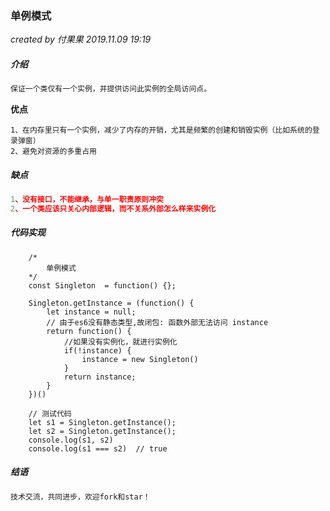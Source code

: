 ### 单例模式

*created by 付果果  2019.11.09 19:19*

##### 介绍

```javascript
保证一个类仅有一个实例，并提供访问此实例的全局访问点。
```

**优点** 

```
1、在内存里只有一个实例，减少了内存的开销，尤其是频繁的创建和销毁实例（比如系统的登录弹窗）
2、避免对资源的多重占用
```

##### 缺点

```javascript
1、没有接口，不能继承，与单一职责原则冲突
2、一个类应该只关心内部逻辑，而不关系外部怎么样来实例化
```

##### 代码实现

```
    /*
        单例模式
    */
    const Singleton  = function() {};

    Singleton.getInstance = (function() {
        let instance = null;
        // 由于es6没有静态类型,故闭包: 函数外部无法访问 instance
        return function() {
        	//如果没有实例化，就进行实例化
            if(!instance) {
                instance = new Singleton()
            } 
            return instance;
        }
    })()

    // 测试代码
    let s1 = Singleton.getInstance();
    let s2 = Singleton.getInstance();
    console.log(s1, s2)
    console.log(s1 === s2)  // true
```

##### 结语

```javascript
技术交流，共同进步，欢迎fork和star！
```


